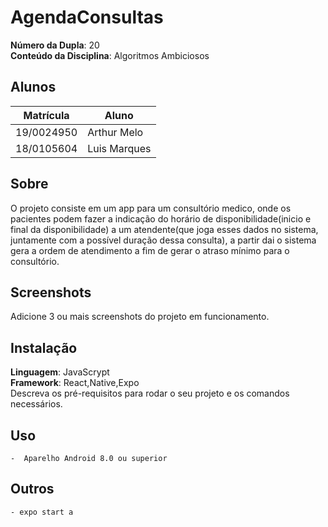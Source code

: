 # AgendaConsultas

**Número da Dupla**: 20<br>
**Conteúdo da Disciplina**: Algoritmos Ambiciosos<br>

## Alunos

| Matrícula  | Aluno        |
| ---------- | ------------ |
| 19/0024950 | Arthur Melo  |
| 18/0105604 | Luis Marques |

## Sobre

O projeto consiste em um app para um consultório medico, onde os pacientes podem fazer a indicação do horário de disponibilidade(inicio e final da disponibilidade) a um atendente(que joga esses dados no sistema, juntamente com a possível duração dessa consulta), a partir dai o sistema gera a ordem de atendimento a fim de gerar o atraso mínimo para o consultório.

## Screenshots

Adicione 3 ou mais screenshots do projeto em funcionamento.

## Instalação

**Linguagem**: JavaScrypt<br>
**Framework**: React,Native,Expo<br>
Descreva os pré-requisitos para rodar o seu projeto e os comandos necessários.

## Uso

    -  Aparelho Android 8.0 ou superior

## Outros

    - expo start a
